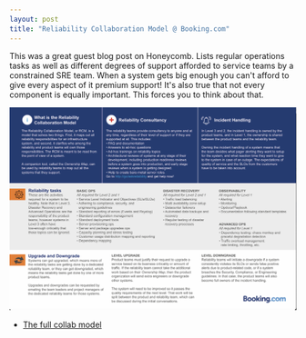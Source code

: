 ```yaml
---
layout: post
title: "Reliability Collaboration Model @ Booking.com"
---
```


This was a great guest blog post on Honeycomb. Lists regular operations tasks as well as different degrees of support afforded to service teams by a constrained SRE team. When a system gets big enough you can't afford to give every aspect of it premium support! It's also true that not every component is equally important. This forces you to think about that.

![Reliability tasks](/assets/images/bookingcom_reliability_tasks.png)

* [The full collab model](/assets/resources/bookingcom_reliability_collab_model.pdf)